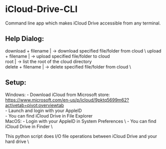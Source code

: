 # iCloud-Drive-CLI
Command line app which makes iCloud Drive accessible from any terminal.

## Help Dialog:
  download + filename | -> download specified file/folder from cloud \ 
  upload + filename | -> upload specified file/folder to cloud \
  root | -> list the root of the cloud directory \
  delete + filename | -> delete specified file/folder from cloud \

## Setup:
  Windows: 
    - Download iCloud from Microsoft store: https://www.microsoft.com/en-us/p/icloud/9pktq5699m62?activetab=pivot:overviewtab \
    - Launch and login with your AppleID \
    - You can find iCloud Drive in File Explorer \
  MacOS:
    - Login with your AppleID in System Preferences \ 
    - You can find iCloud Drive in Finder \
    
This python script does I/O file operations between iCloud Drive and your hard drive \
